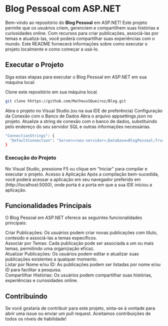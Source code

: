 # Blog Pessoal com ASP.NET
Bem-vindo ao repositório do **Blog Pessoal** em ASP.NET! Este projeto permite que os usuários criem, gerenciem e compartilhem suas histórias e curiosidades online. Com recursos para criar publicações, associá-las por temas e atualizá-las, você poderá compartilhar suas experiências com o mundo. Este README fornecerá informações sobre como executar o projeto localmente e como começar a usá-lo.

## Executar o Projeto
Siga estas etapas para executar o Blog Pessoal em ASP.NET em sua máquina local:


Clone este repositório em sua máquina local.
```bash
git clone hhttps://github.com/MatheusSQueiroz/Blog.git
```
Abra o projeto no Visual Studio.(ou na sua IDE de preferência)
Configuração da Conexão com o Banco de Dados
Abra o arquivo appsettings.json no projeto.
Atualize a string de conexão com o banco de dados, substituindo <sua-string-de-conexao> pelo endereço do seu servidor SQL e outras informações necessárias.
```bash
"ConnectionStrings": {
  "DefaultConnection": "Server=<seu-servidor>;Database=BlogPessoal;Trusted_Connection=True;"
}
```
### Execução do Projeto
No Visual Studio, pressione F5 ou clique em "Iniciar" para compilar e executar o projeto.
Acesso à Aplicação
Após a compilação bem-sucedida, você poderá acessar a aplicação em seu navegador preferido em (http://localhost:5000), onde porta é a porta em que a sua IDE iniciou a aplicação.

## Funcionalidades Principais
O Blog Pessoal em ASP.NET oferece as seguintes funcionalidades principais:

Criar Publicações: Os usuários podem criar novas publicações com título, conteúdo e associá-las a temas específicos.<br/>
Associar por Temas: Cada publicação pode ser associada a um ou mais temas, permitindo uma organização eficaz.<br/>
Atualizar Publicações: Os usuários podem editar e atualizar suas publicações existentes a qualquer momento.<br/>
Listar por Nome e/ou ID: As publicações podem ser listadas por nome e/ou ID para facilitar a pesquisa.<br/>
Compartilhar Histórias: Os usuários podem compartilhar suas histórias, experiências e curiosidades online.<br/>
## Contribuindo
Se você gostaria de contribuir para este projeto, sinta-se à vontade para abrir uma issue ou enviar um pull request. Aceitamos contribuições de todos os níveis de habilidade!
